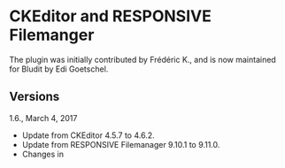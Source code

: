 CKEditor and RESPONSIVE Filemanger 
==================================

The plugin was initially contributed by Frédéric K., and is now maintained for Bludit by Edi Goetschel.

Versions
--------

1.6., March 4, 2017
- Update from CKEditor 4.5.7 to 4.6.2.
- Update from RESPONSIVE Filemanager 9.10.1 to 9.11.0.
- Changes in 
